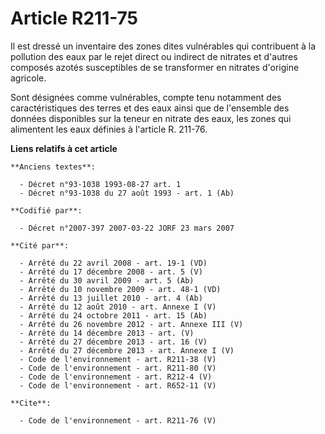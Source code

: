 # Article R211-75

Il est dressé un inventaire des zones dites vulnérables qui contribuent à la pollution des eaux par le rejet direct ou
indirect de nitrates et d'autres composés azotés susceptibles de se transformer en nitrates d'origine agricole. 

Sont désignées comme vulnérables, compte tenu notamment des caractéristiques des terres et des eaux ainsi que de l'ensemble
des données disponibles sur la teneur en nitrate des eaux, les zones qui alimentent les eaux définies à l'article R. 211-76.

**Liens relatifs à cet article**

	**Anciens textes**:

	  - Décret n°93-1038 1993-08-27 art. 1
	  - Décret n°93-1038 du 27 août 1993 - art. 1 (Ab)

	**Codifié par**:

	  - Décret n°2007-397 2007-03-22 JORF 23 mars 2007

	**Cité par**:

	  - Arrêté du 22 avril 2008 - art. 19-1 (VD)
	  - Arrêté du 17 décembre 2008 - art. 5 (V)
	  - Arrêté du 30 avril 2009 - art. 5 (Ab)
	  - Arrêté du 10 novembre 2009 - art. 48-1 (VD)
	  - Arrêté du 13 juillet 2010 - art. 4 (Ab)
	  - Arrêté du 12 août 2010 - art. Annexe I (V)
	  - Arrêté du 24 octobre 2011 - art. 15 (Ab)
	  - Arrêté du 26 novembre 2012 - art. Annexe III (V)
	  - Arrêté du 14 décembre 2013 - art. (V)
	  - Arrêté du 27 décembre 2013 - art. 16 (V)
	  - Arrêté du 27 décembre 2013 - art. Annexe I (V)
	  - Code de l'environnement - art. R211-38 (V)
	  - Code de l'environnement - art. R211-80 (V)
	  - Code de l'environnement - art. R212-4 (V)
	  - Code de l'environnement - art. R652-11 (V)

	**Cite**:

	  - Code de l'environnement - art. R211-76 (V)
